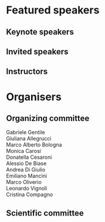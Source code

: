# Featured speakers

## Keynote speakers


## Invited speakers


## Instructors


# Organisers


## Organizing committee

Gabriele Gentile  
Giuliana Allegrucci  
Marco Alberto Bologna  
Monica Carosi  
Donatella Cesaroni   
Alessio De Biase  
Andrea Di Giulio   
Emiliano Mancini  
Marco Oliverio  
Leonardo Vignoli  
Cristina Compagno 

## Scientific committee
